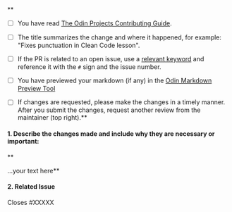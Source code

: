 <!--
Thank you for taking the time to contribute to The Odin Project. In order to get PRs closed in a reasonable amount of time, we request that you include a baseline of information about the changes you are proposing. Please complete each applicable checkbox and answer the following triage questions:**


**


-->**


 - [ ] You have read [The Odin Projects Contributing Guide](https://github.com/TheOdinProject/curriculum/blob/main/CONTRIBUTING.md).
 - [ ] The title summarizes the change and where it happened, for example: "Fixes punctuation in Clean Code lesson".
 - [ ] If the PR is related to an open issue, use a [relevant keyword](https://docs.github.com/en/github/writing-on-github/working-with-advanced-formatting/using-keywords-in-issues-and-pull-requests) and reference it with the `#` sign and the issue number.
 - [ ] You have previewed your markdown (if any) in the [Odin Markdown Preview Tool](https://www.theodinproject.com/lessons/preview)
 - [ ] If changes are requested, please make the changes in a timely manner. After you submit the changes, request another review from the maintainer (top right).**


#### **1. Describe the changes made and include why they are necessary or important:**


**



...your text here**


#### **2. Related Issue**


Closes #XXXXX
